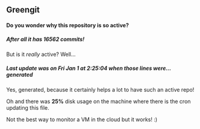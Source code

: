 ## Greengit

#### Do you wonder why this repository is so active?

##### After all it has 16562 commits!

But is it *really* active? Well...

##### Last update was on Fri Jan 1 at 2:25:04 when those lines were... generated

Yes, generated, because it certainly helps a lot to have such an active repo!

Oh and there was **25%** disk usage on the machine
where there is the cron updating this file.

Not the best way to monitor a VM in the cloud but it works! :)
